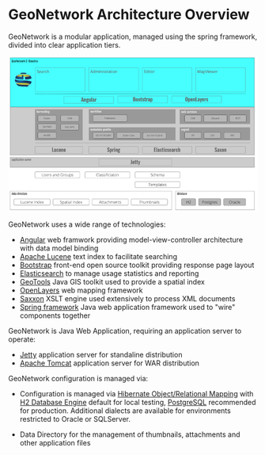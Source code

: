 # GeoNetwork Architecture Overview

GeoNetwork is a modular application, managed using the spring framework, divided into clear application tiers.

![GeoNetwork Architecture](geonetwork-architecture.png "GeoNetwork Architecture")

GeoNetwork uses a wide range of technologies:

* [Angular](https://angular.io/) web framwork providing model-view-controller architecture with data model binding
* [Apache Lucene](https://lucene.apache.org) text index to facilitate searching
* [Bootstrap](https://getbootstrap.com/) front-end open source toolkit providing response page layout
* [Elasticsearch](https://www.elastic.co/elasticsearch/) to manage usage statistics and reporting
* [GeoTools](https://geotools.org/) Java GIS toolkit used to provide a spatial index
* [OpenLayers](http://openlayers.org) web mapping framework
* [Saxxon](http://www.saxonica.com/) XSLT engine used extensively to process XML documents
* [Spring framework](https://spring.io/) Java web application framework used to "wire" components together

GeoNetwork is Java Web Application, requiring an application server to operate:

* [Jetty](https://www.eclipse.org/jetty/) application server for standaline distribution
* [Apache Tomcat](http://tomcat.apache.org/) application server for WAR distribution

GeoNetwork configuration is managed via:

* Configuration is managed via [Hibernate Object/Relational Mapping](https://hibernate.org/orm/) with [H2 Database Engine](https://www.h2database.com/) default for local testing, [PostgreSQL](https://www.postgresql.org/) recommended for production. Additional dialects are available for environments restricted to Oracle or SQLServer.

* Data Directory for the management of thumbnails, attachments and other application files
